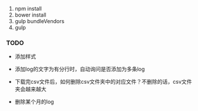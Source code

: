 1. npm install
2. bower install
3. gulp bundleVendors
4. gulp

### TODO
- 添加样式
- 添加log的文字为有分行时，自动询问是否添加为多条log

- 下载完csv文件后，如何删除csv文件夹中的对应文件？不删除的话，csv文件夹会越来越大
- 删除某个月的log
